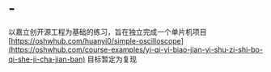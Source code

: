 # -
以嘉立创开源工程为基础的练习，旨在独立完成一个单片机项目
[https://oshwhub.com/huanyi0/simple-oscilloscope](https://oshwhub.com/course-examples/yi-qi-yi-biao-jian-yi-shu-zi-shi-bo-qi-she-ji-cha-jian-ban)
目标暂定为复现
